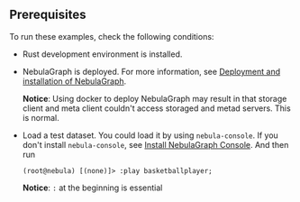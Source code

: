 ## Prerequisites

To run these examples, check the following conditions:

- Rust development environment is installed.

- NebulaGraph is deployed. For more information, see [Deployment and installation of NebulaGraph](https://docs.nebula-graph.io/master/4.deployment-and-installation/1.resource-preparations/).
  
  **Notice**: Using docker to deploy NebulaGraph may result in that storage client and meta client couldn't access storaged and metad servers. This is normal.

- Load a test dataset. You could load it by using `nebula-console`. If you don't install `nebula-console`, see [Install NebulaGraph Console](https://docs.nebula-graph.io/master/nebula-console/). And then run 
  ```
  (root@nebula) [(none)]> :play basketballplayer;
  ```
  **Notice**: `:` at the beginning is essential
